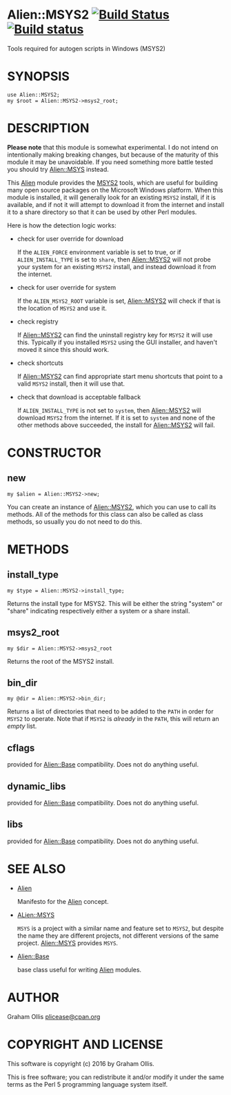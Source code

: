 # Alien::MSYS2 [![Build Status](https://secure.travis-ci.org/plicease/Alien-MSYS2.png)](http://travis-ci.org/plicease/Alien-MSYS2) [![Build status](https://ci.appveyor.com/api/projects/status/xow1db4mtk6m7v0m/branch/master?svg=true)](https://ci.appveyor.com/project/plicease/Alien-MSYS2/branch/master)

Tools required for autogen scripts in Windows (MSYS2)

# SYNOPSIS

    use Alien::MSYS2;
    my $root = Alien::MSYS2->msys2_root;

# DESCRIPTION

**Please note** that this module is somewhat experimental.  I do not intend
on intentionally making breaking changes, but because of the maturity of
this module it may be unavoidable.  If you need something more battle tested
you should try [Alien::MSYS](https://metacpan.org/pod/Alien::MSYS) instead.

This [Alien](https://metacpan.org/pod/Alien) module provides the [MSYS2](https://msys2.github.io/) tools,
which are useful for building many open source packages on the Microsoft
Windows platform.  When this module is installed, it will generally look
for an existing `MSYS2` install, if it is available, and if not it will
attempt to download it from the internet and install it to a share directory
so that it can be used by other Perl modules.

Here is how the detection logic works:

- check for user override for download

    If the `ALIEN_FORCE` environment variable is set to true, or if
    `ALIEN_INSTALL_TYPE` is set to `share`, then [Alien::MSYS2](https://metacpan.org/pod/Alien::MSYS2) will not
    probe your system for an existing `MSYS2` install, and instead download
    it from the internet.

- check for user override for system

    If the `ALIEN_MSYS2_ROOT` variable is set, [Alien::MSYS2](https://metacpan.org/pod/Alien::MSYS2) will check if
    that is the location of `MSYS2` and use it.

- check registry

    If [Alien::MSYS2](https://metacpan.org/pod/Alien::MSYS2) can find the uninstall registry key for `MSYS2` it will
    use this.  Typically if you installed `MSYS2` using the GUI installer, and
    haven't moved it since this should work.

- check shortcuts

    If [Alien::MSYS2](https://metacpan.org/pod/Alien::MSYS2) can find appropriate start menu shortcuts that point to
    a valid `MSYS2` install, then it will use that.

- check that download is acceptable fallback

    If `ALIEN_INSTALL_TYPE` is not set to `system`, then [Alien::MSYS2](https://metacpan.org/pod/Alien::MSYS2) will
    download `MSYS2` from the internet.  If it is set to `system` and none of
    the other methods above succeeded, the install for [Alien::MSYS2](https://metacpan.org/pod/Alien::MSYS2) will fail.

# CONSTRUCTOR

## new

    my $alien = Alien::MSYS2->new;

You can create an instance of [Alien::MSYS2](https://metacpan.org/pod/Alien::MSYS2), which you can use to call
its methods.  All of the methods for this class can also be called as
class methods, so usually you do not need to do this.

# METHODS

## install\_type

    my $type = Alien::MSYS2->install_type;

Returns the install type for MSYS2.  This will be either the string "system"
or "share" indicating respectively either a system or a share install.

## msys2\_root

    my $dir = Alien::MSYS2->msys2_root

Returns the root of the MSYS2 install.

## bin\_dir

    my @dir = Alien::MSYS2->bin_dir;

Returns a list of directories that need to be added to the `PATH` in order for
`MSYS2` to operate.  Note that if `MSYS2` is _already_ in the `PATH`, this
will return an _empty_ list.

## cflags

provided for [Alien::Base](https://metacpan.org/pod/Alien::Base) compatibility.  Does not do anything useful.

## dynamic\_libs

provided for [Alien::Base](https://metacpan.org/pod/Alien::Base) compatibility.  Does not do anything useful.

## libs

provided for [Alien::Base](https://metacpan.org/pod/Alien::Base) compatibility.  Does not do anything useful.

# SEE ALSO

- [Alien](https://metacpan.org/pod/Alien)

    Manifesto for the [Alien](https://metacpan.org/pod/Alien) concept.

- [ALien::MSYS](https://metacpan.org/pod/ALien::MSYS)

    `MSYS` is a project with a similar name and feature set to `MSYS2`, but despite the name they
    are different projects, not different versions of the same project.  [Alien::MSYS](https://metacpan.org/pod/Alien::MSYS) provides
    `MSYS`.

- [Alien::Base](https://metacpan.org/pod/Alien::Base)

    base class useful for writing [Alien](https://metacpan.org/pod/Alien) modules.

# AUTHOR

Graham Ollis <plicease@cpan.org>

# COPYRIGHT AND LICENSE

This software is copyright (c) 2016 by Graham Ollis.

This is free software; you can redistribute it and/or modify it under
the same terms as the Perl 5 programming language system itself.
